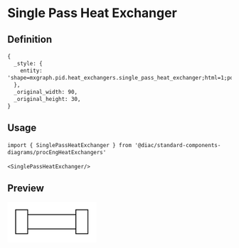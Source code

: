 # Single Pass Heat Exchanger

## Definition

```
{
  _style: { 
    entity: 'shape=mxgraph.pid.heat_exchangers.single_pass_heat_exchanger;html=1;pointerEvents=1;align=center;verticalLabelPosition=bottom;verticalAlign=top;dashed=0;',
  },
  _original_width: 90,
  _original_height: 30,
}
```

## Usage

```
import { SinglePassHeatExchanger } from '@diac/standard-components-diagrams/procEngHeatExchangers'

<SinglePassHeatExchanger/>
```

## Preview

<img src="./single-pass-heat-exchanger.png" width="200"/>
